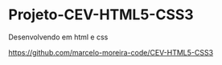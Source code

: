 # Projeto-CEV-HTML5-CSS3
 Desenvolvendo em html e css 


https://github.com/marcelo-moreira-code/CEV-HTML5-CSS3
